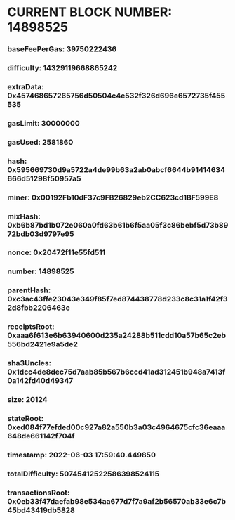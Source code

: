 # CURRENT BLOCK NUMBER: 14898525

### baseFeePerGas: 39750222436
### difficulty: 14329119668865242
### extraData: 0x457468657265756d50504c4e532f326d696e6572735f455535
### gasLimit: 30000000
### gasUsed: 2581860
### hash: 0x595669730d9a5722a4de99b63a2ab0abcf6644b91414634666d51298f50957a5
### miner: 0x00192Fb10dF37c9FB26829eb2CC623cd1BF599E8
### mixHash: 0xb6b87bd1b072e060a0fd63b61b6f5aa05f3c86bebf5d73b8972bdb03d9797e95
### nonce: 0x20472f11e55fd511
### number: 14898525
### parentHash: 0xc3ac43ffe23043e349f85f7ed874438778d233c8c31a1f42f32d8fbb2206463e
### receiptsRoot: 0xaaa6f613e6b63940600d235a24288b511cdd10a57b65c2eb556bd2421e9a5de2
### sha3Uncles: 0x1dcc4de8dec75d7aab85b567b6ccd41ad312451b948a7413f0a142fd40d49347
### size: 20124
### stateRoot: 0xed084f77efded00c927a82a550b3a03c4964675cfc36eaaa648de661142f704f
### timestamp: 2022-06-03 17:59:40.449850
### totalDifficulty: 50745412522586398524115
### transactionsRoot: 0x0eb33f47daefab98e534aa677d7f7a9af2b56570ab33e6c7b45bd43419db5828
